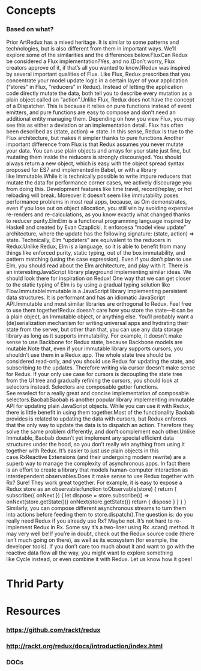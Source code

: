 # Concepts
### Based on what?
Prior ArtRedux has a mixed heritage. It is similar to some patterns and technologies, but is also different from them in important ways. We’ll explore some of the similarities and the differences below.FluxCan Redux be considered a Flux implementation?Yes, and no.(Don’t worry, Flux creators approve of it, if that’s all you wanted to know.)Redux was inspired by several important qualities of Flux. Like Flux, Redux prescribes that you concentrate your model update logic in a certain layer of your application (“stores” in Flux, “reducers” in Redux). Instead of letting the application code directly mutate the data, both tell you to describe every mutation as a plain object called an “action”.Unlike Flux, Redux does not have the concept of a Dispatcher. This is because it relies on pure functions instead of event emitters, and pure functions are easy to compose and don’t need an additional entity managing them. Depending on how you view Flux, you may see this as either a deviation or an implementation detail. Flux has often been described as (state, action) => state. In this sense, Redux is true to the Flux architecture, but makes it simpler thanks to pure functions.Another important difference from Flux is that Redux assumes you never mutate your data. You can use plain objects and arrays for your state just fine, but mutating them inside the reducers is strongly discouraged. You should always return a new object, which is easy with the object spread syntax proposed for ES7 and implemented in Babel, or with a library like Immutable.While it is technically possible to write impure reducers that mutate the data for performance corner cases, we actively discourage you from doing this. Development features like time travel, record/replay, or hot reloading will break. Moreover it doesn’t seem like immutability poses performance problems in most real apps, because, as Om demonstrates, even if you lose out on object allocation, you still win by avoiding expensive re-renders and re-calculations, as you know exactly what changed thanks to reducer purity.ElmElm is a functional programming language inspired by Haskell and created by Evan Czaplicki. It enforcesa “model view update” architecture, where the update has the following signature: (state, action) => state. Technically, Elm “updaters” are equivalent to the reducers in Redux.Unlike Redux, Elm is a language, so it is able to benefit from many things like enforced purity, static typing, out of the box immutability, and pattern matching (using the case expression). Even if you don’t plan to use Elm, you should read about the Elm architecture, and play with it. There is an interestingJavaScript library playground implementing similar ideas. We should look there for inspiration on Redux! One way that we can get closer to the static typing of Elm is by using a gradual typing solution like Flow.ImmutableImmutable is a JavaScript library implementing persistent data structures. It is performant and has an idiomatic JavaScript API.Immutable and most similar libraries are orthogonal to Redux. Feel free to use them together!Redux doesn’t care how you store the state—it can be a plain object, an Immutable object, or anything else. You’ll probably want a (de)serialization mechanism for writing universal apps and hydrating their state from the server, but other than that, you can use any data storage library as long as it supports immutability. For example, it doesn’t make sense to use Backbone for Redux state, because Backbone models are mutable.Note that, even if your immutable library supports cursors, you shouldn’t use them in a Redux app. The whole state tree should be considered read-only, and you should use Redux for updating the state, and subscribing to the updates. Therefore writing via cursor doesn’t make sense for Redux. If your only use case for cursors is decoupling the state tree from the UI tree and gradually refining the cursors, you should look at selectors instead. Selectors are composable getter functions. See reselect for a really great and concise implementation of composable selectors.BaobabBaobab is another popular library implementing immutable API for updating plain JavaScript objects. While you can use it with Redux, there is little benefit in using them together.Most of the functionality Baobab provides is related to updating the data with cursors, but Redux enforces that the only way to update the data is to dispatch an action. Therefore they solve the same problem differently, and don’t complement each other.Unlike Immutable, Baobab doesn’t yet implement any special efficient data structures under the hood, so you don’t really win anything from using it together with Redux. It’s easier to just use plain objects in this case.RxReactive Extensions (and their undergoing modern rewrite) are a superb way to manage the complexity of asynchronous apps. In fact there is an effort to create a library that models human-computer interaction as interdependent observables.Does it make sense to use Redux together with Rx? Sure! They work great together. For example, it is easy to expose a Redux store as an observable:function toObservable(store) {
  return {
    subscribe({ onNext }) {
      let dispose = store.subscribe(() => onNext(store.getState()))
      onNext(store.getState())
      return { dispose }
    }
  }
}
Similarly, you can compose different asynchronous streams to turn them into actions before feeding them to store.dispatch().The question is: do you really need Redux if you already use Rx? Maybe not. It’s not hard to re-implement Redux in Rx. Some say it’s a two-liner using Rx .scan() method. It may very well be!If you’re in doubt, check out the Redux source code (there isn’t much going on there), as well as its ecosystem (for example, the developer tools). If you don’t care too much about it and want to go with the reactive data flow all the way, you might want to explore something like Cycle instead, or even combine it with Redux. Let us know how it goes!
# Thrid Party
# Resources
### https://github.com/rackt/redux
### http://rackt.org/redux/docs/introduction/index.html
### DOCs
